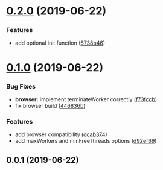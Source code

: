 # [0.2.0](https://github.com/zakodium/ework/compare/v0.1.0...v0.2.0) (2019-06-22)


### Features

* add optional init function ([6738b46](https://github.com/zakodium/ework/commit/6738b46))



# [0.1.0](https://github.com/zakodium/ework/compare/v0.0.1...v0.1.0) (2019-06-22)


### Bug Fixes

* **browser:** implement terminateWorker correctly ([f73fccb](https://github.com/zakodium/ework/commit/f73fccb))
* fix browser build ([446836b](https://github.com/zakodium/ework/commit/446836b))


### Features

* add browser compatibility ([dcab374](https://github.com/zakodium/ework/commit/dcab374))
* add maxWorkers and minFreeThreads options ([d92ef69](https://github.com/zakodium/ework/commit/d92ef69))



## 0.0.1 (2019-06-22)




